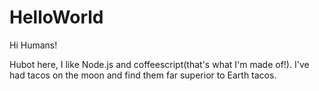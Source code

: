 # HelloWorld

Hi Humans!

Hubot here, I like Node.js and coffeescript(that's what I'm made of!).
I've had tacos on the moon and find them far superior to Earth tacos.
